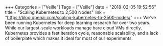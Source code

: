 +++
Categories = ["Veille"]
Tags = ["Veille"]
date = "2018-02-05 19:52:56"
title = "Scaling Kubernetes to 2,500 Nodes"
link = "https://blog.openai.com/scaling-kubernetes-to-2500-nodes/"
+++
We've been running Kubernetes for deep learning research for over two years. While our largest-scale workloads manage bare cloud VMs directly, Kubernetes provides a fast iteration cycle, reasonable scalability, and a lack of boilerplate which makes it ideal for most of our experiments.
